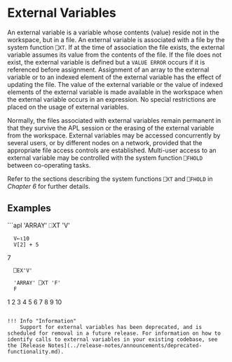 <h1 class="heading"><span class="name">External Variables</span></h1>

An external variable is a variable whose contents (value) reside not in the workspace, but in a file.  An external variable is associated with a file by the system function `⎕XT`.  If at the time of association the file exists, the external variable assumes its value from the contents of the file.  If the file does not exist, the external variable is defined but a `VALUE ERROR` occurs if it is referenced before assignment.  Assignment of an array to the external variable or to an indexed element of the external variable has the effect of updating the file.  The value of the external variable or the value of indexed elements of the external variable is made available in the workspace when the external variable occurs in an expression.  No special restrictions are placed on the usage of external variables.

Normally, the files associated with external variables remain permanent in that they survive the APL session or the erasing of the external variable from the workspace. External variables may be accessed concurrently by several users, or by different nodes on a network, provided that the appropriate file access controls are established.  Multi-user access to an external variable may be controlled with the system function `⎕FHOLD` between co-operating tasks.

Refer to the sections describing the system functions `⎕XT` and `⎕FHOLD` in *Chapter 6* for further details.

<h2 class="example">Examples</h2>
```apl
      'ARRAY' ⎕XT 'V'
 
      V←⍳10
      V[2] + 5
7
 
      ⎕EX'V'
 
      'ARRAY' ⎕XT 'F'
      F
1 2 3 4 5 6 7 8 9 10
```

!!! Info "Information"
    Support for external variables has been deprecated, and is scheduled for removal in a future release. For information on how to identify calls to external variables in your existing codebase, see the [Release Notes](../release-notes/announcements/deprecated-functionality.md).
